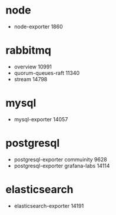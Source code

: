 # node

- node-exporter 1860

# rabbitmq

- overview 10991
- quorum-queues-raft 11340
- stream 14798

# mysql

- mysql-exporter 14057

# postgresql

- postgresql-exporter commuinity 9628
- postgresql-exporter grafana-labs 14114

# elasticsearch

- elasticsearch-exporter 14191